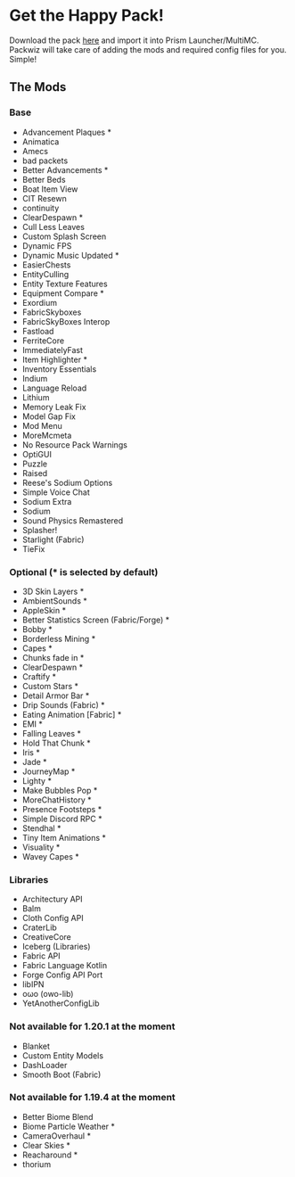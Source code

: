# Get the Happy Pack!

Download the pack [here](/Happy%20Pack.zip) and import it into Prism Launcher/MultiMC. Packwiz will take care of adding the mods and required config files for you. Simple!

## The Mods

### Base

- Advancement Plaques \*
- Animatica
- Amecs
- bad packets
- Better Advancements \*
- Better Beds
- Boat Item View
- CIT Resewn
- continuity
- ClearDespawn \*
- Cull Less Leaves
- Custom Splash Screen
- Dynamic FPS
- Dynamic Music Updated \*
- EasierChests
- EntityCulling
- Entity Texture Features
- Equipment Compare \*
- Exordium
- FabricSkyboxes
- FabricSkyBoxes Interop
- Fastload
- FerriteCore
- ImmediatelyFast
- Item Highlighter \*
- Inventory Essentials
- Indium
- Language Reload
- Lithium
- Memory Leak Fix
- Model Gap Fix
- Mod Menu
- MoreMcmeta
- No Resource Pack Warnings
- OptiGUI
- Puzzle
- Raised
- Reese's Sodium Options
- Simple Voice Chat
- Sodium Extra
- Sodium
- Sound Physics Remastered
- Splasher!
- Starlight (Fabric)
- TieFix

### Optional (\* is selected by default)

- 3D Skin Layers \*
- AmbientSounds \*
- AppleSkin \*
- Better Statistics Screen (Fabric/Forge) \*
- Bobby \*
- Borderless Mining \*
- Capes \*
- Chunks fade in \*
- ClearDespawn \*
- Craftify \*
- Custom Stars \*
- Detail Armor Bar \*
- Drip Sounds (Fabric) \*
- Eating Animation [Fabric] \*
- EMI \*
- Falling Leaves \*
- Hold That Chunk \*
- Iris \*
- Jade \*
- JourneyMap \*
- Lighty \*
- Make Bubbles Pop \*
- MoreChatHistory \*
- Presence Footsteps \*
- Simple Discord RPC \*
- Stendhal \*
- Tiny Item Animations \*
- Visuality \*
- Wavey Capes \*

### Libraries

- Architectury API
- Balm
- Cloth Config API
- CraterLib
- CreativeCore
- Iceberg (Libraries)
- Fabric API
- Fabric Language Kotlin
- Forge Config API Port
- libIPN
- oωo (owo-lib)
- YetAnotherConfigLib

###  Not available for 1.20.1 at the moment 

- Blanket
- Custom Entity Models
- DashLoader
- Smooth Boot (Fabric)

### Not available for 1.19.4 at the moment

- Better Biome Blend
- Biome Particle Weather \*
- CameraOverhaul \*
- Clear Skies \*
- Reacharound \*
- thorium